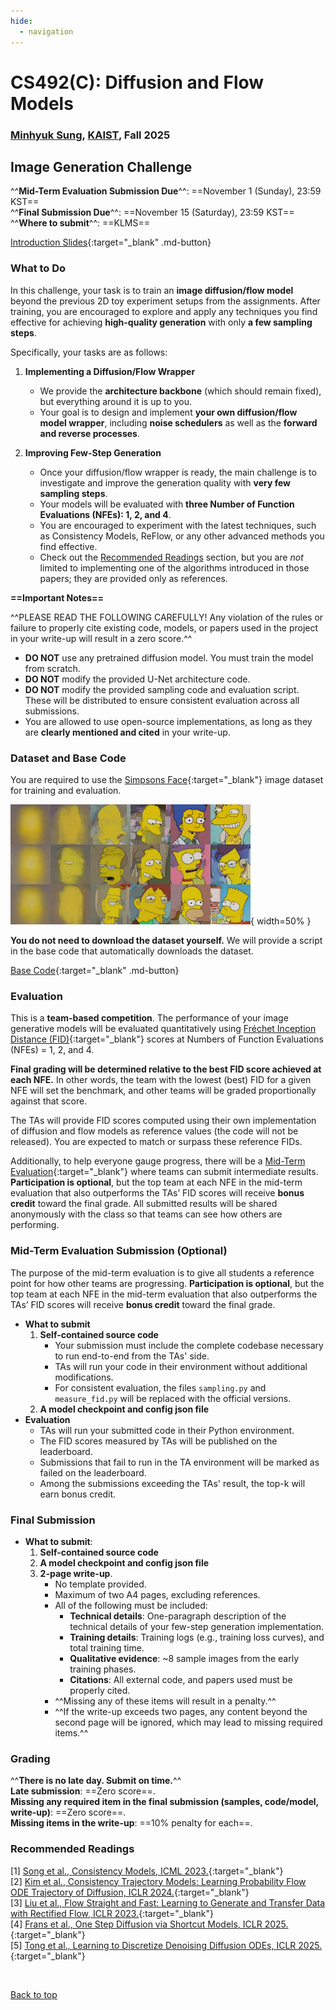 ```yaml
---
hide:
  - navigation
---
```


# CS492(C): Diffusion and Flow Models

<h3><b>
<a href="http://mhsung.github.io/" target="_blank">Minhyuk Sung</a>, <a href="https://www.kaist.ac.kr/" target="_blank">KAIST</a>, Fall 2025
</b></h3>


## Image Generation Challenge

^^**Mid-Term Evaluation Submission  Due**^^: ==November 1 (Sunday), 23:59 KST==  
^^**Final Submission Due**^^: ==November 15 (Saturday), 23:59 KST==  
^^**Where to submit**^^: ==KLMS==  


[Introduction Slides]({{links.image_gen_slides}}){:target="_blank" .md-button}


### What to Do
In this challenge, your task is to train an **image diffusion/flow model** beyond the previous 2D toy experiment setups from the assignments. After training, you are encouraged to explore and apply any techniques you find effective for achieving **high-quality generation** with only **a few sampling steps**.


Specifically, your tasks are as follows:

1. **Implementing a Diffusion/Flow Wrapper**
    - We provide the **architecture backbone** (which should remain fixed), but everything around it is up to you.
    - Your goal is to design and implement **your own diffusion/flow model wrapper**, including **noise schedulers** as well as the **forward and reverse processes**.  

2. **Improving Few-Step Generation**
    - Once your diffusion/flow wrapper is ready, the main challenge is to investigate and improve the generation quality with **very few sampling steps**.
    - Your models will be evaluated with **three Number of Function Evaluations (NFEs): 1, 2, and 4**.
    - You are encouraged to experiment with the latest techniques, such as Consistency Models, ReFlow, or any other advanced methods you find effective.
    - Check out the [Recommended Readings](#recommended-readings) section, but you are _not_ limited to implementing one of the algorithms introduced in those papers; they are provided only as references.


**==Important Notes==**

^^PLEASE READ THE FOLLOWING CAREFULLY! Any violation of the rules or failure to properly cite existing code, models, or papers used in the project in your write-up will result in a zero score.^^

- **DO NOT** use any pretrained diffusion model. You must train the model from scratch.  
- **DO NOT** modify the provided U-Net architecture code.  
- **DO NOT** modify the provided sampling code and evaluation script. These will be distributed to ensure consistent evaluation across all submissions.  
- You are allowed to use open-source implementations, as long as they are **clearly mentioned and cited** in your write-up.  


### Dataset and Base Code

You are required to use the [Simpsons Face](https://www.kaggle.com/datasets/kostastokis/simpsons-faces){:target="_blank"} image dataset for training and evaluation.

![Dataset](assets/simpson.png){ width=50% }

**You do not need to download the dataset yourself.** We will provide a script in the base code that automatically downloads the dataset.

[Base Code]({{links.image_gen_repo}}){:target="_blank" .md-button}


### Evaluation

This is a **team-based competition**. The performance of your image generative models will be evaluated quantitatively using [Fréchet Inception Distance (FID)](https://en.wikipedia.org/wiki/Fr%C3%A9chet_inception_distance){:target="_blank"} scores at Numbers of Function Evaluations (NFEs) = 1, 2, and 4.

**Final grading will be determined relative to the best FID score achieved at each NFE.** In other words, the team with the lowest (best) FID for a given NFE will set the benchmark, and other teams will be graded proportionally against that score.

The TAs will provide FID scores computed using their own implementation of diffusion and flow models as reference values (the code will not be released). You are expected to match or surpass these reference FIDs.

Additionally, to help everyone gauge progress, there will be a [Mid-Term Evaluation](#mid-term-evaluation-submission-optional){:target="_blank"}  where teams can submit intermediate results. **Participation is optional**, but the top team at each NFE in the mid-term evaluation that also outperforms the TAs’ FID scores will receive **bonus credit** toward the final grade. All submitted results will be shared anonymously with the class so that teams can see how others are performing.


### Mid-Term Evaluation Submission (Optional)
The purpose of the mid-term evaluation is to give all students a reference point for how other teams are progressing. **Participation is optional**, but the top team at each NFE in the mid-term evaluation that also outperforms the TAs’ FID scores will receive **bonus credit** toward the final grade.

- **What to submit**
    1. **Self-contained source code** 
        - Your submission must include the complete codebase necessary to run end-to-end from the TAs' side.
        - TAs will run your code in their environment without additional modifications.
        - For consistent evaluation, the files `sampling.py` and `measure_fid.py` will be replaced with the official versions.
    2. **A model checkpoint and config json file**  
- **Evaluation**
    - TAs will run your submitted code in their Python environment.
    - The FID scores measured by TAs will be published on the leaderboard.
    - Submissions that fail to run in the TA environment will be marked as failed on the leaderboard.
    - Among the submissions exceeding the TAs' result, the top-k will earn bonus credit.  

### Final Submission
- **What to submit**:
    1. **Self-contained source code** 
    2. **A model checkpoint and config json file**  
    3. **2-page write-up**.
        - No template provided.  
        - Maximum of two A4 pages, excluding references.  
        - All of the following must be included:
            - **Technical details**: One-paragraph description of the technical details of your few-step generation implementation.
            - **Training details**: Training logs (e.g., training loss curves), and total training time.
            - **Qualitative evidence**: ~8 sample images from the early training phases.  
            - **Citations**: All external code, and papers used must be properly cited.
        - ^^Missing any of these items will result in a penalty.^^
        - ^^If the write-up exceeds two pages, any content beyond the second page will be ignored, which may lead to missing required items.^^



### Grading
^^**There is no late day. Submit on time.**^^  
**Late submission**: ==Zero score==.  
**Missing any required item in the final submission (samples, code/model, write-up)**: ==Zero score==.  
**Missing items in the write-up**: ==10% penalty for each==.  


### Recommended Readings
[1]  [Song et al., Consistency Models, ICML 2023.](https://arxiv.org/abs/2303.01469){:target="_blank"}  
[2]  [Kim et al., Consistency Trajectory Models: Learning Probability Flow ODE Trajectory of Diffusion, ICLR 2024.](https://arxiv.org/abs/2310.02279){:target="_blank"}  
[3]  [Liu et al., Flow Straight and Fast: Learning to Generate and Transfer Data with Rectified Flow, ICLR 2023.](https://arxiv.org/abs/2209.03003){:target="_blank"}  
[4]  [Frans et al., One Step Diffusion via Shortcut Models, ICLR 2025.](https://arxiv.org/abs/2410.12557){:target="_blank"}  
[5]  [Tong et al., Learning to Discretize Denoising Diffusion ODEs, ICLR 2025.](https://arxiv.org/abs/2405.15506){:target="_blank"}  

<br />

[Back to top](#)
<br />

